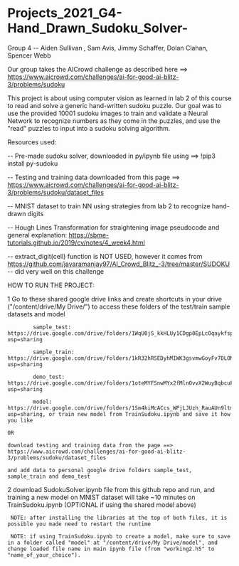 # Projects_2021_G4-Hand_Drawn_Sudoku_Solver-
Group 4 -- Aiden Sullivan , Sam Avis, Jimmy Schaffer, Dolan Clahan, Spencer Webb

Our group takes the AICrowd challenge as described here ==> https://www.aicrowd.com/challenges/ai-for-good-ai-blitz-3/problems/sudoku

This project is about using computer vision as learned in lab 2 of this course to read and solve a generic hand-written sudoku puzzle.
Our goal was to use the provided 10001 sudoku images to train and validate a Neural Network to recognize numbers as they come in the puzzles, and use the "read" puzzles 
to input into a sudoku solving algorithm.

Resources used:

-- Pre-made sudoku solver, downloaded in py/ipynb file using ==> !pip3 install py-sudoku

-- Testing and training data downloaded from this page ==> https://www.aicrowd.com/challenges/ai-for-good-ai-blitz-3/problems/sudoku/dataset_files

-- MNIST dataset to train NN using strategies from lab 2 to recognize hand-drawn digits

-- Hough Lines Transformation for straightening image pseudocode and general explanation: https://sbme-tutorials.github.io/2019/cv/notes/4_week4.html

-- extract_digit(cell) function is NOT USED, however it comes from https://github.com/jayaramanjay97/AI_Crowd_Blitz_-3/tree/master/SUDOKU -- did very well on this challenge
     
HOW TO RUN THE PROJECT:

1   Go to these shared google drive links and create shortcuts in your drive ("/content/drive/My Drive/<folder>") to access these folders of the test/train sample datasets and model 
     
            sample_test: https://drive.google.com/drive/folders/1WqU0jS_kkHLUy1CDgp0EpLcOqaykfspS?usp=sharing
     
            sample_train: https://drive.google.com/drive/folders/1kR32hRSEDyhMIWK3gsvmwGoyFv7DLOMq?usp=sharing
     
            demo_test: https://drive.google.com/drive/folders/1oteMYFSnwMYx2fMlnOvvX2WuyBqbcuF0?usp=sharing 
              
            model: https://drive.google.com/drive/folders/1Sm4kiMcACcs_WPjLJUzh_RauAUn9ltm-?usp=sharing, or train new model from TrainSudoku.ipynb and save it how you like
     
    OR
     
    download testing and training data from the page ==> https://www.aicrowd.com/challenges/ai-for-good-ai-blitz-3/problems/sudoku/dataset_files
     
    and add data to personal google drive folders sample_test, sample_train and demo_test
      
     
     
2   download SudokuSolver.ipynb file from this github repo and run, and training a new model on MNIST dataset will take ~10 minutes on TrainSudoku.ipynb (OPTIONAL if using the shared model above)
     
     NOTE: after installing the libraries at the top of both files, it is possible you made need to restart the runtime
     
     NOTE: if using TrainSudoku.ipynb to create a model, make sure to save in a folder called "model" at "/content/drive/My Drive/model", and change loaded file name in main ipynb file (from "working2.h5" to "name_of_your_choice"). 
